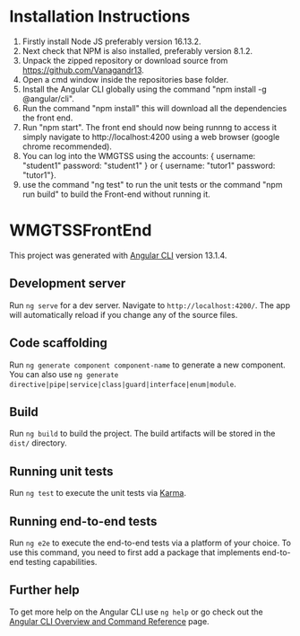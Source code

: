 # Installation Instructions

1. Firstly install Node JS preferably version 16.13.2.
2. Next check that NPM is also installed, preferably version 8.1.2.
3. Unpack the zipped repository or download source from https://github.com/Vanagandr13.
4. Open a cmd window inside the repositories base folder.
5. Install the Angular CLI globally using the command "npm install -g @angular/cli".
6. Run the command "npm install" this will download all the dependencies the front end.
7. Run "npm start". The front end should now being runnng to access it simply navigate to http://localhost:4200 using a web browser (google chrome recommended).
8. You can log into the WMGTSS using the accounts:  { username: "student1" password: "student1" } or { username: "tutor1" password: "tutor1"}.
9. use the command "ng test" to run the unit tests or the command "npm run build" to build the Front-end without running it.
 

# WMGTSSFrontEnd

This project was generated with [Angular CLI](https://github.com/angular/angular-cli) version 13.1.4.

## Development server

Run `ng serve` for a dev server. Navigate to `http://localhost:4200/`. The app will automatically reload if you change any of the source files.

## Code scaffolding

Run `ng generate component component-name` to generate a new component. You can also use `ng generate directive|pipe|service|class|guard|interface|enum|module`.

## Build

Run `ng build` to build the project. The build artifacts will be stored in the `dist/` directory.

## Running unit tests

Run `ng test` to execute the unit tests via [Karma](https://karma-runner.github.io).

## Running end-to-end tests

Run `ng e2e` to execute the end-to-end tests via a platform of your choice. To use this command, you need to first add a package that implements end-to-end testing capabilities.

## Further help

To get more help on the Angular CLI use `ng help` or go check out the [Angular CLI Overview and Command Reference](https://angular.io/cli) page.
